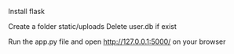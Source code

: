 Install flask

Create a folder static/uploads
Delete user.db if exist

Run the app.py file and open http://127.0.0.1:5000/ on your browser
